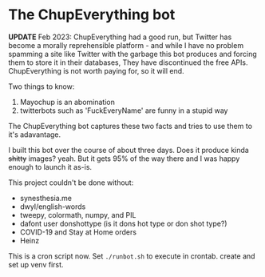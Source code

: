 # The ChupEverything bot

**UPDATE** Feb 2023: ChupEverything had a good run, but Twitter has become a morally reprehensible platform - and while I have no problem spamming a site like Twitter with the garbage this bot produces and forcing them to store it in their databases, They have discontinued the free APIs. ChupEverything is not worth paying for, so it will end.

Two things to know:

1. Mayochup is an abomination
2. twitterbots such as 'FuckEveryName' are funny in a stupid way

The ChupEverything bot captures these two facts and tries to use them to it's adavantage.

I built this bot over the course of about three days. Does it produce kinda ~~shitty~~ images? yeah. But it gets 95% of the way there and I was happy enough to launch it as-is.

This project couldn't be done without:

* synesthesia.me
* dwyl/english-words
* tweepy, colormath, numpy, and PIL
* dafont user donshottype (is it dons hot type or don shot type?)
* COVID-19 and Stay at Home orders
* Heinz

This is a cron script now. Set `./runbot.sh` to execute in crontab. create and set up venv first.
